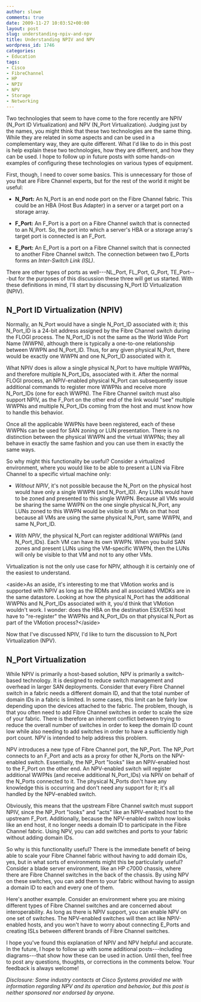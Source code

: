 ```yaml
---
author: slowe
comments: true
date: 2009-11-27 10:03:52+00:00
layout: post
slug: understanding-npiv-and-npv
title: Understanding NPIV and NPV
wordpress_id: 1746
categories:
- Education
tags:
- Cisco
- FibreChannel
- HP
- NPIV
- NPV
- Storage
- Networking
---
```


Two technologies that seem to have come to the fore recently are NPIV (N\_Port ID Virtualization) and NPV (N_Port Virtualization). Judging just by the names, you might think that these two technologies are the same thing. While they are related in some aspects and can be used in a complementary way, they are quite different. What I'd like to do in this post is help explain these two technologies, how they are different, and how they can be used. I hope to follow up in future posts with some hands-on examples of configuring these technologies on various types of equipment.

First, though, I need to cover some basics. This is unnecessary for those of you that are Fibre Channel experts, but for the rest of the world it might be useful:

* **N_Port:** An N_Port is an end node port on the Fibre Channel fabric. This could be an HBA (Host Bus Adapter) in a server or a target port on a storage array.

* **F_Port:** An F\_Port is a port on a Fibre Channel switch that is connected to an N\_Port. So, the port into which a server's HBA or a storage array's target port is connected is an F_Port.

* **E_Port:** An E\_Port is a port on a Fibre Channel switch that is connected to another Fibre Channel switch. The connection between two E\_Ports forms an _Inter-Switch Link (ISL)_.

There are other types of ports as well---NL\_Port, FL\_Port, G\_Port, TE\_Port---but for the purposes of this discussion these three will get us started. With these definitions in mind, I'll start by discussing N_Port ID Virtualization (NPIV).

## N_Port ID Virtualization (NPIV)

Normally, an N_Port would have a single N_Port_ID associated with it; this N_Port_ID is a 24-bit address assigned by the Fibre Channel switch during the FLOGI process. The N_Port_ID is not the same as the World Wide Port Name (WWPN), although there is typically a one-to-one relationship between WWPN and N_Port_ID. Thus, for any given physical N_Port, there would be exactly one WWPN and one N_Port_ID associated with it.

What NPIV does is allow a single physical N_Port to have multiple WWPNs, and therefore multiple N_Port_IDs, associated with it. After the normal FLOGI process, an NPIV-enabled physical N_Port can subsequently issue additional commands to register more WWPNs and receive more N_Port_IDs (one for each WWPN). The Fibre Channel switch must also support NPIV, as the F_Port on the other end of the link would "see" multiple WWPNs and multiple N_Port_IDs coming from the host and must know how to handle this behavior.

Once all the applicable WWPNs have been registered, each of these WWPNs can be used for SAN zoning or LUN presentation. There is no distinction between the physical WWPN and the virtual WWPNs; they all behave in exactly the same fashion and you can use them in exactly the same ways.

So why might this functionality be useful? Consider a virtualized environment, where you would like to be able to present a LUN via Fibre Channel to a specific virtual machine only:

* _Without NPIV_, it's not possible because the N_Port on the physical host would have only a single WWPN (and N_Port_ID). Any LUNs would have to be zoned and presented to this single WWPN. Because all VMs would be sharing the same WWPN on the one single physical N_Port, any LUNs zoned to this WWPN would be visible to all VMs on that host because all VMs are using the same physical N_Port, same WWPN, and same N_Port_ID.

* _With NPIV_, the physical N_Port can register additional WWPNs (and N_Port_IDs). Each VM can have its own WWPN. When you build SAN zones and present LUNs using the VM-specific WWPN, then the LUNs will only be visible to that VM and not to any other VMs.

Virtualization is not the only use case for NPIV, although it is certainly one of the easiest to understand.

&lt;aside&gt;As an aside, it's interesting to me that VMotion works and is supported with NPIV as long as the RDMs and all associated VMDKs are in the same datastore. Looking at how the physical N_Port has the additional WWPNs and N_Port_IDs associated with it, you'd think that VMotion wouldn't work. I wonder: does the HBA on the destination ESX/ESXi host have to "re-register" the WWPNs and N_Port_IDs on that physical N_Port as part of the VMotion process?&lt;/aside&gt;

Now that I've discussed NPIV, I'd like to turn the discussion to N_Port Virtualization (NPV).

## N_Port Virtualization

While NPIV is primarily a host-based solution, NPV is primarily a switch-based technology. It is designed to reduce switch management and overhead in larger SAN deployments. Consider that every Fibre Channel switch in a fabric needs a different domain ID, and that the total number of domain IDs in a fabric is limited. In some cases, this limit can be fairly low depending upon the devices attached to the fabric. The problem, though, is that you often need to add Fibre Channel switches in order to scale the size of your fabric. There is therefore an inherent conflict between trying to reduce the overall number of switches in order to keep the domain ID count low while also needing to add switches in order to have a sufficiently high port count. NPV is intended to help address this problem.

NPV introduces a new type of Fibre Channel port, the NP_Port. The NP_Port connects to an F_Port and acts as a proxy for other N_Ports on the NPV-enabled switch. Essentially, the NP_Port "looks" like an NPIV-enabled host to the F_Port on the other end. An NPV-enabled switch will register additional WWPNs (and receive additional N_Port_IDs) via NPIV on behalf of the N_Ports connected to it. The physical N_Ports don't have any knowledge this is occurring and don't need any support for it; it's all handled by the NPV-enabled switch.

Obviously, this means that the upstream Fibre Channel switch must support NPIV, since the NP_Port "looks" and "acts" like an NPIV-enabled host to the upstream F_Port. Additionally, because the NPV-enabled switch now looks like an end host, it no longer needs a domain ID to participate in the Fibre Channel fabric. Using NPV, you can add switches and ports to your fabric without adding domain IDs.

So why is this functionality useful? There is the immediate benefit of being able to scale your Fibre Channel fabric without having to add domain IDs, yes, but in what sorts of environments might this be particularly useful? Consider a blade server environment, like an HP c7000 chassis, where there are Fibre Channel switches in the back of the chassis. By using NPV on these switches, you can add them to your fabric without having to assign a domain ID to each and every one of them.

Here's another example. Consider an environment where you are mixing different types of Fibre Channel switches and are concerned about interoperability. As long as there is NPIV support, you can enable NPV on one set of switches. The NPV-enabled switches will then act like NPIV-enabled hosts, and you won't have to worry about connecting E_Ports and creating ISLs between different brands of Fibre Channel switches.

I hope you've found this explanation of NPIV and NPV helpful and accurate. In the future, I hope to follow up with some additional posts---including diagrams---that show how these can be used in action. Until then, feel free to post any questions, thoughts, or corrections in the comments below. Your feedback is always welcome!

_Disclosure: Some industry contacts at Cisco Systems provided me with information regarding NPV and its operation and behavior, but this post is neither sponsored nor endorsed by anyone._
